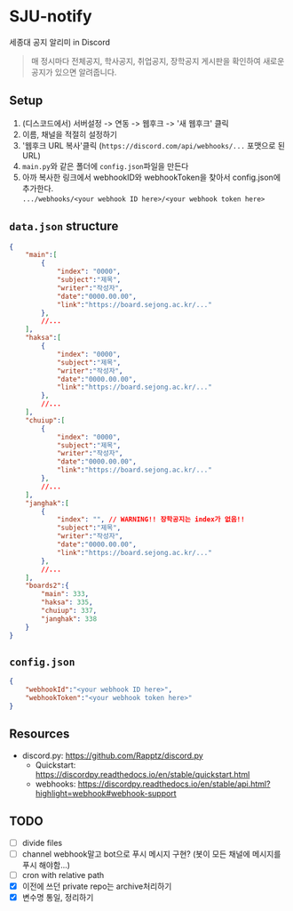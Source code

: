 # SJU-notify

세종대 공지 알리미 in Discord  

> 매 정시마다 전체공지, 학사공지, 취업공지, 장학공지 게시판을 확인하여 새로운 공지가 있으면 알려줍니다. 

## Setup
1. (디스코드에서) 서버설정 -> 연동 -> 웹후크 -> '새 웹후크' 클릭
2. 이름, 채널을 적절히 설정하기
3. '웹후크 URL 복사'클릭
(`https://discord.com/api/webhooks/...` 포맷으로 된 URL)
4. `main.py`와 같은 폴더에 `config.json`파일을 만든다
5. 아까 복사한 링크에서 webhookID와 webhookToken을 찾아서 
config.json에 추가한다.  
`.../webhooks/<your webhook ID here>/<your webhook token here>`

## `data.json` structure
```json
{
    "main":[
        {
            "index": "0000",
            "subject":"제목",
            "writer":"작성자",
            "date":"0000.00.00",
            "link":"https://board.sejong.ac.kr/..."
        },
        //...
    ],
    "haksa":[
        {
            "index": "0000",
            "subject":"제목",
            "writer":"작성자",
            "date":"0000.00.00",
            "link":"https://board.sejong.ac.kr/..."
        },
        //...
    ],
    "chuiup":[
        {
            "index": "0000",
            "subject":"제목",
            "writer":"작성자",
            "date":"0000.00.00",
            "link":"https://board.sejong.ac.kr/..."
        }, 
        //...
    ],
    "janghak":[
        {
            "index": "", // WARNING!! 장학공지는 index가 없음!!
            "subject":"제목",
            "writer":"작성자",
            "date":"0000.00.00",
            "link":"https://board.sejong.ac.kr/..."
        },
        //...
    ],
    "boards2":{
        "main": 333,
        "haksa": 335,
        "chuiup": 337,
        "janghak": 338
    }
}
```

## `config.json`
```json
{
    "webhookId":"<your webhook ID here>",
    "webhookToken":"<your webhook token here>"
}
```
## Resources
- discord.py: https://github.com/Rapptz/discord.py
    - Quickstart: https://discordpy.readthedocs.io/en/stable/quickstart.html
    - webhooks: https://discordpy.readthedocs.io/en/stable/api.html?highlight=webhook#webhook-support


## TODO
- [ ] divide files
- [ ] channel webhook말고 bot으로 푸시 메시지 구현?
    (봇이 모든 채널에 메시지를 푸시 해야함...)
- [ ] cron with relative path
- [x] 이전에 쓰던 private repo는 archive처리하기
- [x] 변수명 통일, 정리하기